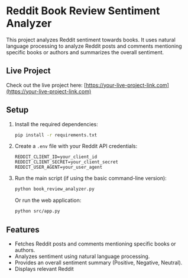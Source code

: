 # Reddit Book Review Sentiment Analyzer

This project analyzes Reddit sentiment towards books. It uses natural language processing to analyze Reddit posts and comments mentioning specific books or authors and summarizes the overall sentiment.

## Live Project

Check out the live project here: [https://your-live-project-link.com](https://your-live-project-link.com)

## Setup

1. Install the required dependencies:

    ```bash
    pip install -r requirements.txt
    ```

2. Create a `.env` file with your Reddit API credentials:

    ```
    REDDIT_CLIENT_ID=your_client_id
    REDDIT_CLIENT_SECRET=your_client_secret
    REDDIT_USER_AGENT=your_user_agent
    ```

3. Run the main script (if using the basic command-line version):

    ```bash
    python book_review_analyzer.py
    ```

    Or run the web application:

    ```bash
    python src/app.py
    ```

## Features

- Fetches Reddit posts and comments mentioning specific books or authors.
- Analyzes sentiment using natural language processing.
- Provides an overall sentiment summary (Positive, Negative, Neutral).
- Displays relevant Reddit
